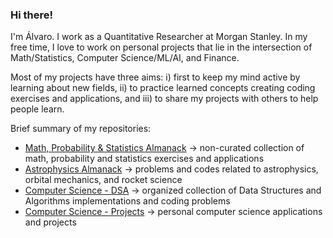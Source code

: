 ### Hi there!

I'm Álvaro. I work as a Quantitative Researcher at Morgan Stanley. In my free time, I love to work on personal projects that lie in the intersection of Math/Statistics, Computer Science/ML/AI, and Finance.

Most of my projects have three aims: i) first to keep my mind active by learning about new fields, ii) to practice learned concepts creating coding exercises and applications, and iii) to share my projects with others to help people learn.

Brief summary of my repositories:
- [Math, Probability & Statistics Almanack](https://github.com/alvarosf07/math-probability-statistics-almanack) -> non-curated collection of math, probability and statistics exercises and applications
- [Astrophysics Almanack](https://github.com/alvarosf07/astrophysics-almanack) -> problems and codes related to astrophysics, orbital mechanics, and rocket science
- [Computer Science - DSA](https://github.com/alvarosf07/computer-science-DSA) -> organized collection of Data Structures and Algorithms implementations and coding problems
- [Computer Science - Projects](https://github.com/alvarosf07/computer-science-projects) -> personal computer science applications and projects


<!--
**alvarosf07/alvarosf07** is a ✨ _special_ ✨ repository because its `README.md` (this file) appears on your GitHub profile.

Here are some ideas to get you started:

- 🔭 I’m currently working on ...
- 🌱 I’m currently learning ...
- 👯 I’m looking to collaborate on ...
- 🤔 I’m looking for help with ...
- 💬 Ask me about ...
- 📫 How to reach me: ...
- 😄 Pronouns: ...
- ⚡ Fun fact: ...
-->
